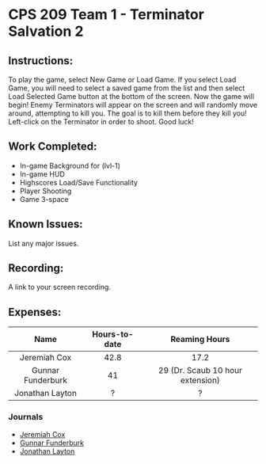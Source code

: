 # CPS 209 Team 1 - Terminator Salvation 2  

## Instructions: 
To play the game, select New Game or Load Game. If you select Load Game, you will need to select a saved game from the list and then select Load Selected Game button at the bottom of the screen. Now the game will begin! Enemy Terminators will appear on the screen and will randomly move around, attempting to kill you. The goal is to kill them before they kill you! Left-click on the Terminator in order to shoot. Good luck!  

## Work Completed: 
- In-game Background for (lvl-1)
- In-game HUD
- Highscores Load/Save Functionality
- Player Shooting
- Game 3-space  

## Known Issues: 
List any major issues.  

## Recording: 
A link to your screen recording.  


## Expenses: 

|    Name      | Hours-to-date | Reaming Hours |
|:------------:|:-------------:|:-------------:|
|Jeremiah Cox  |  42.8         |   17.2        |
|Gunnar Funderburk | 41  |  29 (Dr. Scaub 10 hour extension)  |
|Jonathan Layton  |  ?   |  ? |

### Journals
- [Jeremiah Cox](https://github.com/gfunderburk/cps209/wiki/Journal_Cox)
- [Gunnar Funderburk](https://github.com/gfunderburk/cps209/wiki/Journal_Funderburk)
- [Jonathan Layton](https://github.com/gfunderburk/cps209/wiki/Journal_Layton)
